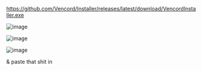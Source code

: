 https://github.com/Vencord/Installer/releases/latest/download/VencordInstaller.exe

![image](https://github.com/IWannaDie69/_/assets/115507428/50776a2c-811c-4ed6-ac73-3692a0cef95a)

![image](https://github.com/IWannaDie69/_/assets/115507428/8a428cb2-ca49-49b3-8382-f1b220c07575)

![image](https://github.com/IWannaDie69/_/assets/115507428/0b663779-0625-4930-8b23-4228b404fdf1)

& paste that shit in
